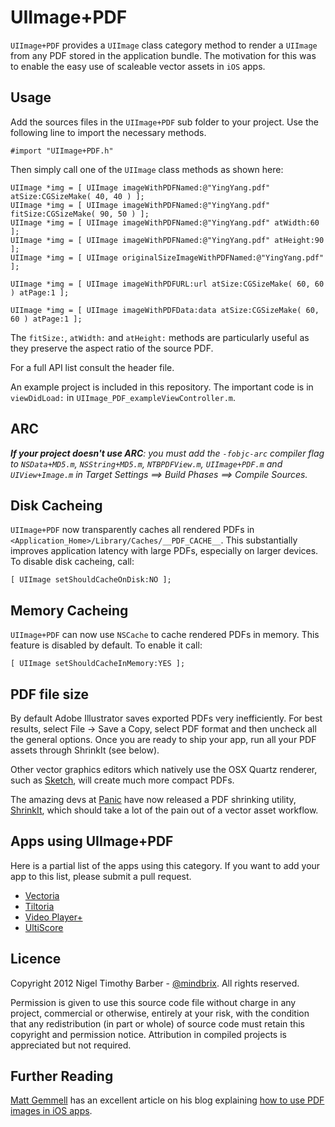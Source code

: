 UIImage+PDF
===========

`UIImage+PDF` provides a `UIImage` class category method to render a `UIImage` from any PDF stored in the application bundle. The motivation for this was to enable the easy use of scaleable vector assets in `iOS` apps.


Usage
-----

Add the sources files in the `UIImage+PDF` sub folder to your project. Use the following line to import the necessary methods.

	#import "UIImage+PDF.h"
	
Then simply call one of the `UIImage` class methods as shown here:

	UIImage *img = [ UIImage imageWithPDFNamed:@"YingYang.pdf" atSize:CGSizeMake( 40, 40 ) ];
	UIImage *img = [ UIImage imageWithPDFNamed:@"YingYang.pdf" fitSize:CGSizeMake( 90, 50 ) ];
	UIImage *img = [ UIImage imageWithPDFNamed:@"YingYang.pdf" atWidth:60 ];
	UIImage *img = [ UIImage imageWithPDFNamed:@"YingYang.pdf" atHeight:90 ];
	UIImage *img = [ UIImage originalSizeImageWithPDFNamed:@"YingYang.pdf" ];
	
	UIImage *img = [ UIImage imageWithPDFURL:url atSize:CGSizeMake( 60, 60 ) atPage:1 ];
	
	UIImage *img = [ UIImage imageWithPDFData:data atSize:CGSizeMake( 60, 60 ) atPage:1 ];


The `fitSize:`, `atWidth:` and `atHeight:` methods are particularly useful as they preserve the aspect ratio of the source PDF.

For a full API list consult the header file.

An example project is included in this repository. The important code is in `viewDidLoad:` in `UIImage_PDF_exampleViewController.m`.


ARC
---

_**If your project doesn't use ARC**: you must add the `-fobjc-arc` compiler flag to `NSData+MD5.m`, `NSString+MD5.m`, `NTBPDFView.m`, `UIImage+PDF.m` and `UIView+Image.m` in Target Settings ==> Build Phases ==> Compile Sources._


Disk Cacheing 
--------------

`UIImage+PDF` now transparently caches all rendered PDFs in `<Application_Home>/Library/Caches/__PDF_CACHE__`. This substantially improves application latency with large PDFs, especially on larger devices. To disable disk cacheing, call:

	[ UIImage setShouldCacheOnDisk:NO ];
	

Memory Cacheing 
--------------

`UIImage+PDF` can now use `NSCache` to cache rendered PDFs in memory. This feature is disabled by default. To enable it call:

	[ UIImage setShouldCacheInMemory:YES ];



PDF file size
-------------

By default Adobe Illustrator saves exported PDFs very inefficiently. For best results, select File -> Save a Copy, select PDF format and then uncheck all the general options. Once you are ready to ship your app, run all your PDF assets through ShrinkIt (see below).

Other vector graphics editors which natively use the OSX Quartz renderer, such as [Sketch](http://www.bohemiancoding.com/sketch/), will create much more compact PDFs.

The amazing devs at [Panic](http://www.panic.com/) have now released a PDF shrinking utility, [ShrinkIt](http://www.panic.com/blog/2010/02/shrinkit-1-0/), which should take a lot of the pain out of a vector asset workflow.


Apps using UIImage+PDF
----------------------

Here is a partial list of the apps using this category. If you want to add your app to this list, please submit a pull request.

* [Vectoria](http://vectoria.co.uk)
* [Tiltoria](https://itunes.apple.com/gb/app/tiltoria/id460391221?mt=8)
* [Video Player+](https://itunes.apple.com/gb/app/video-player+/id575932926?mt=8)
* [UltiScore](http://johnstewart.com/ios/ultiscore)


Licence
-------

Copyright 2012 Nigel Timothy Barber - [@mindbrix](http://twitter.com/mindbrix). All rights reserved.

Permission is given to use this source code file without charge in any project, commercial or otherwise, entirely at your risk, with the condition that any redistribution (in part or whole) of source code must retain this copyright and permission notice. Attribution in compiled projects is appreciated but not required.


Further Reading
---------------

[Matt Gemmell](http://twitter.com/mattgemmell) has an excellent article on his blog explaining [how to use PDF images in iOS apps](http://mattgemmell.com/2012/02/10/using-pdf-images-in-ios-apps/).
